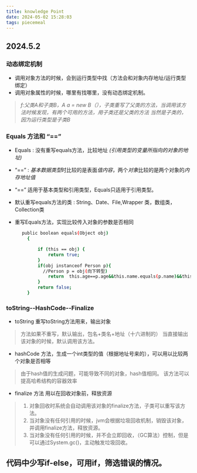 ```yaml
---
title: knowledge Point
date: 2024-05-02 15:28:03
tags: piecemeal
---
```



## 2024.5.2

### 动态绑定机制
- 调用对象方法的时候，会到运行类型中找（方法会和对象内存地址/运行类型绑定）
- 调用对象属性的时候，哪里有找哪里，没有动态绑定机制。
> *f:父类A和子类B，A a = new B（），子类重写了父类的方法，当调用该方法时候发现，有两个可用的方法，用子类还是父类的方法*
> *当然是子类的，因为运行类型是子类B*

### Equals 方法和 “==”


- Equals : 没有重写equals方法，比较地址  *(引用类型的变量所指向的对象的地址)*
- “==” : *基本数据类型*时比较的是表面*值内容*，两个*对象*比较的是两个对象的*内存地址值* 



- “==” 适用于基本类型和引用类型，Equals只适用于引用类型。
- 默认重写equals方法的类 : String、Date、File,Wrapper 类，数组类，Collection类
- 重写Equals方法，实现比较传入对象的参数是否相同
```bash
      public boolean equals(Object obj)
        {

            if (this == obj) {
                return true;
            }
            if(obj instanceof Person p){
              //Person p = obj(向下转型)
                return  this.age==p.age&&this.name.equals(p.name)&&this.saraly==p.saraly;
            }
            return false;
        }

```

### toString--HashCode--Finalize

- toString 重写toString方法用来，输出对象 
> 方法如果不重写，默认输出，包名+类名+地址（十六进制的）
> 当直接输出该对象的时候，默认调用该方法。


- hashCode 方法，生成一个int类型的值（根据地址号来的），可以用以比较两个对象是否相等
> 由于hash值的生成问题，可能导致不同的对象，hash值相同。
> 该方法可以提高哈希结构的容器效率

- finalize 方法 用以在回收对象前，释放资源
> 1. 对象回收时系统会自动调用该对象的finalize方法，子类可以重写该方法。
> 2. 当对象没有任何引用的时候，jvm会根据垃圾回收机制，销毁该对象，并调用finalize方法，释放资源。
> 3. 当对象没有任何引用的时候，并不会立即回收，（GC算法）控制，但是可以通过System.gc()，主动触发垃圾回收。

## 代码中少写if-else，可用if，筛选错误的情况。